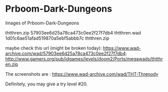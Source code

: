 # Prboom-Dark-Dungeons
Images of Prboom-Dark-Dungeons 


thtthren.zip
57903ee6d25a78ca473c0ee2f27f7db4  thtthren.wad
1d01c6ae51afad519870a5ebf5abbb7c  thtthren.zip

maybe check this url (might be broken today): https://www.wad-archive.com/wad/57903ee6d25a78ca473c0ee2f27f7db4:
http://www.gamers.org/pub/idgames/levels/doom2/Ports/megawads/thtthren.zip

The screenshots are : https://www.wad-archive.com/wad/THT-Threnody

Definitely, you may give a try level #20.
